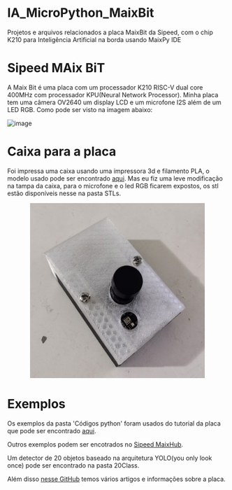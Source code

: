 # IA_MicroPython_MaixBit
Projetos e arquivos relacionados a placa MaixBit da Sipeed, com o chip K210 para Inteligência Artificial na borda usando MaixPy IDE

# Sipeed MAix BiT
A Maix Bit é uma placa com um processador K210 RISC-V dual core 400MHz com processador KPU(Neural Network Processor). Minha placa tem uma câmera OV2640 um display LCD e um microfone I2S além de um LED RGB. Como pode ser visto na imagem abaixo:

![image](https://user-images.githubusercontent.com/74123993/124835562-e8740b00-df57-11eb-9277-0c615047daff.png)
# Caixa para a placa
Foi impressa uma caixa usando uma impressora 3d e filamento PLA, o modelo usado pode ser encontrado [aqui](https://www.thingiverse.com/thing:3933425). Mas eu fiz uma leve modificação na tampa da caixa, para o microfone e o led RGB ficarem expostos, os stl estão disponíveis nesse na pasta STLs.
<p align="center">
  <img src="https://github.com/JoaoYukio/IA_MicroPython_MaixBit/blob/main/STLs/Caixa_MaixBit.jpg" height ="400" width ="400">

# Exemplos
Os exemplos da pasta 'Códigos python' foram usados do tutorial da placa que pode ser encontrado [aqui](https://wiki.sipeed.com/soft/maixpy/en/).

Outros exemplos podem ser encotrados no [Sipeed MaixHub](https://maixhub.com/).

Um detector de 20 objetos baseado na arquitetura YOLO(you only look once) pode ser encontrado na pasta 20Class.
  
Além disso [nesse GitHub](https://github.com/elloza/awesome-k210) temos vários artigos e informações sobre a placa.
